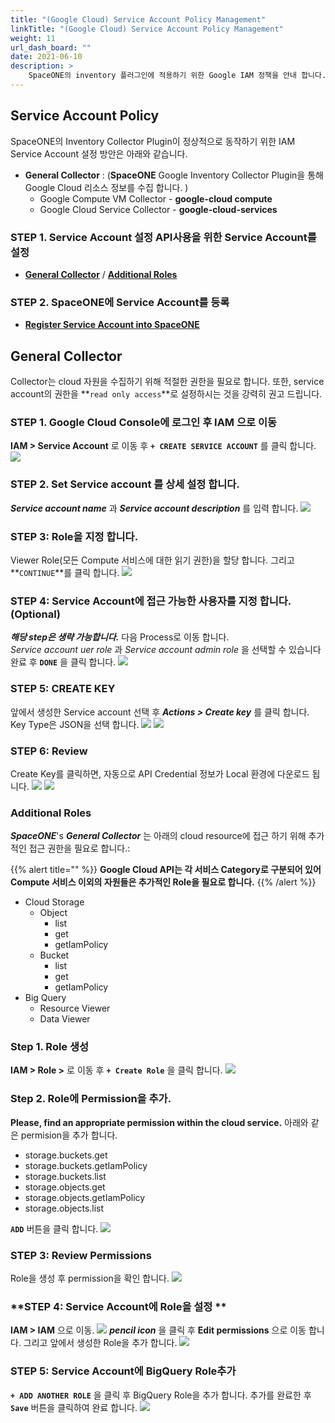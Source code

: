```yaml
---
title: "(Google Cloud) Service Account Policy Management"
linkTitle: "(Google Cloud) Service Account Policy Management"
weight: 11
url_dash_board: ""
date: 2021-06-10
description: >
    SpaceONE의 inventory 플러그인에 적용하기 위한 Google IAM 정책을 안내 합니다.
---
```


## Service Account Policy
SpaceONE의 Inventory Collector Plugin이 정상적으로 동작하기 위한 IAM Service Account 설정 방안은 아래와 같습니다.

* **General Collector**
  : \(**SpaceONE** Google Inventory Collector Plugin을 통해 Google Cloud 리소스 정보를 수집 합니다. \)
    * Google Compute VM Collector - **google-cloud compute**
    * Google Cloud Service Collector - **google-cloud-services**

### **STEP 1. Service Account 설정** API사용을 위한 Service Account를 설정
* [**General Collector**](#general-collector) &sol; [**Additional Roles**](#additional-roles)

### **STEP 2. SpaceONE에 Service Account를 등록**
* [**Register Service Account into SpaceONE**](#register-your-service-account-into-spaceone)

## General Collector
Collector는 cloud 자원을 수집하기 위해 적절한 권한을 필요로 합니다. 또한, service account의 권한을 **`read only access`**로 설정하시는 것을 강력히 권고 드립니다. 


### **STEP 1. Google Cloud Console에 로그인 후 IAM 으로 이동**
**IAM >  Service Account** 로 이동 후 **`+ CREATE SERVICE ACCOUNT`** 를 클릭 합니다.
![](/docs/guides/service_account/service_account_img/google/screen-shot-2021-02-10-at-16.00.20.png)

### **STEP 2. Set Service account 를 상세 설정 합니다.**
_**Service account name**_ 과 _**Service account description**_ 를 입력 합니다.
![](/docs/guides/service_account/service_account_img/google/screen-shot-2021-02-10-at-16.16.10.png)

### **STEP 3: Role을 지정 합니다.**
Viewer Role(모든 Compute 서비스에 대한 읽기 권한)을 할당 합니다. 그리고 **`CONTINUE`**를 클릭 합니다.
![](/docs/guides/service_account/service_account_img/google/screen-shot-2021-02-10-at-16.27.10.png)

### **STEP 4: Service Account에 접근 가능한 사용자를 지정 합니다.(Optional)**
_**해당 step은 생략 가능합니다.**_ 다음 Process로 이동 합니다. <br>
_Service account uer role_ 과 _Service account admin role_ 을 선택할 수 있습니다 <br>
완료 후 **`DONE`** 을 클릭 합니다.
![](/docs/guides/service_account/service_account_img/google/screen-shot-2021-02-10-at-16.36.25.png)

### **STEP 5: CREATE KEY**
앞에서 생성한 Service account 선택 후 _**Actions > Create key**_ 를 클릭 합니다. 
Key Type은 JSON을 선택 합니다.
![](/docs/guides/service_account/service_account_img/google/screen-shot-2021-02-10-at-16.44.34.png)
![](/docs/guides/service_account/service_account_img/google/screen-shot-2021-02-10-at-17.01.11.png)

### **STEP 6: Review**
Create Key를 클릭하면, 자동으로 API Credential 정보가 Local 환경에 다운로드 됩니다.
![](/docs/guides/service_account/service_account_img/google/screen-shot-2021-02-10-at-17.05.55.png)
![](/docs/guides/service_account/service_account_img/google/screen-shot-2021-02-10-at-17.07.16.png)

### Additional Roles
_**SpaceONE**_'s _**General Collector**_ 는 아래의 cloud resource에 접근 하기 위해 추가적인 접근 권한을 필요로 합니다.: 

{{% alert title="" %}}
**Google Cloud API는 각 서비스 Category로 구분되어 있어 Compute 서비스 이외의 자원들은 추가적인 Role을 필요로 합니다.** 
{{% /alert %}}

* Cloud Storage
    * Object
        * list
        * get
        * getIamPolicy
    * Bucket
        * list
        * get
        * getIamPolicy
* Big Query
    * Resource Viewer
    * Data Viewer

### **Step 1. Role 생성**
**IAM > Role >** 로 이동 후 **`+ Create Role`** 을 클릭 합니다.
![](/docs/guides/service_account/service_account_img/google/screen-shot-2021-04-07-at-18.09.05.png)

### **Step 2. Role에 Permission을 추가.**
**Please, find an appropriate permission within the cloud service.**
아래와 같은 permision을 추가 합니다.

* storage.buckets.get
* storage.buckets.getIamPolicy
* storage.buckets.list
* storage.objects.get
* storage.objects.getIamPolicy
* storage.objects.list

**`ADD`** 버튼을 클릭 합니다.
![](/docs/guides/service_account/service_account_img/google/screen-shot-2021-04-07-at-18.18.42.png)

### **STEP 3: Review Permissions**
Role을 생성 후 permission을 확인 합니다.
![](/docs/guides/service_account/service_account_img/google/screen-shot-2021-04-07-at-18.20.27.png)

### **STEP 4: Service Account에 Role을 설정 **
**IAM > IAM** 으로 이동.
![](/docs/guides/service_account/service_account_img/google/screen-shot-2021-02-10-at-19.02.52.png)
_**pencil icon**_ 을 클릭 후 **Edit permissions** 으로 이동 합니다. 그리고 앞에서 생성한 Role을 추가 합니다.
![](/docs/guides/service_account/service_account_img/google/screen-shot-2021-04-07-at-18.24.41.png)

### **STEP 5: Service Account에 BigQuery Role추가**
**`+ ADD ANOTHER ROLE`** 을 클릭 후 BigQuery Role을 추가 합니다.
추가를 완료한 후 **`Save`** 버튼을 클릭하여 완료 합니다.
![](/docs/guides/service_account/service_account_img/google/screen-shot-2021-04-07-at-18.26.14.png)

